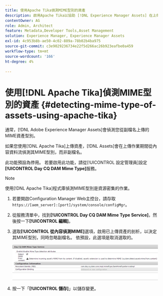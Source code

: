 ```yaml
---
title: 使用Apache Tika偵測MIME型別的資產
description: 啟用Apache Tika以協助 [!DNL Experience Manager Assets] 在上傳作業期間從內容資料流偵測資產的MIME型別，而非副檔名。
contentOwner: AG
role: Admin, Architect
feature: Metadata,Developer Tools,Asset Management
solution: Experience Manager, Experience Manager Assets
exl-id: 4c953b8b-ae50-4c02-889a-78b02b4ba975
source-git-commit: c3e9029236734e22f5d266ac26b923eafbe0a459
workflow-type: tm+mt
source-wordcount: '166'
ht-degree: 4%

---
```


# 使用[!DNL Apache Tika]偵測MIME型別的資產 {#detecting-mime-type-of-assets-using-apache-tika}

通常，[!DNL Adobe Experience Manager Assets]會偵測您從副檔名上傳的MIME資產型別。

如果您使用[!DNL Apache Tika]上傳資產，[!DNL Assets]會在上傳作業期間從內容資料流偵測其MIME型別，而非副檔名。

此功能預設為停用。 若要啟用此功能，請從[!UICONTROL 設定管理員]設定&#x200B;**[!UICONTROL Day CQ DAM Mime Type]**&#x200B;服務。

>[!NOTE]
>
>使用[!DNL Apache Tika]程式庫偵測MIME型別是資源密集的作業。

1. 若要開啟Configuration Manager Web主控台，請存取`https://[aem_server]:[port]/system/console/configMgr`。

1. 從服務清單中，找到&#x200B;**[!UICONTROL Day CQ DAM Mime Type Service]**，然後按一下&#x200B;**[!UICONTROL 編輯]**。

1. 選取&#x200B;**[!UICONTROL 從內容偵測MIME]**&#x200B;選項，啟用已上傳資產的剖析，以決定其MIME型別，同時忽略副檔名。 依預設，此選項是取消選取的。

   ![chlimage_1-333](assets/chlimage_1-333.png)

1. 按一下「**[!UICONTROL 儲存]**」以儲存變更。
